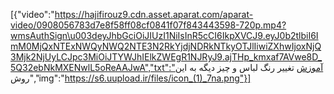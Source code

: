 [{"video":"https://hajifirouz9.cdn.asset.aparat.com/aparat-video/0908056783d7e8f58ff08cf0841f07f843443598-720p.mp4?wmsAuthSign\u003deyJhbGciOiJIUzI1NiIsInR5cCI6IkpXVCJ9.eyJ0b2tlbiI6ImM0MjQxNTExNWQyNWQ2NTE3N2RkYjdjNDRkNTkyOTJlIiwiZXhwIjoxNjQ3Mjk2NjUyLCJpc3MiOiJTYWJhIElkZWEgR1NJRyJ9.ajTHp_kmxaf7AVwe8D_5Q32ebNkMXENwlL5oReAAJwA","txt":"آموزش تغییر رنگ لباس و چیز دیگه به این روش","img":"https://s6.uupload.ir/files/icon_(1)_7na.png"}]
